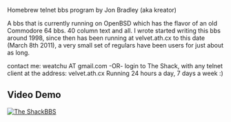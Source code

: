 Homebrew telnet bbs program by Jon Bradley (aka kreator)

A bbs that is currently running on OpenBSD which has the flavor
of an old Commodore 64 bbs.  40 column text and all.
I wrote started writing this bbs around 1998, since then has been
running at velvet.ath.cx to this date (March 8th 2011), a very
small set of regulars have been users for just about as long.

contact me: weatchu AT gmail.com -OR- login to The Shack, with
any telnet client at the address: velvet.ath.cx  Running 24 hours
a day, 7 days a week :)

## Video Demo 

[![The ShackBBS](video/Tiny-BBS.gif)](video/Tiny-BBS.mp4)
